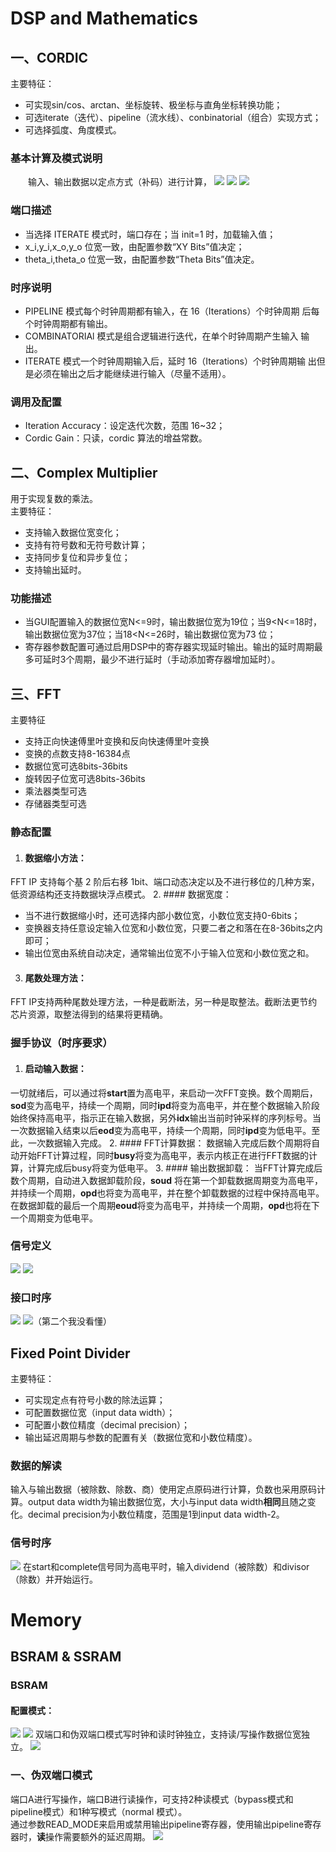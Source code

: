 # DSP and Mathematics
## 一、CORDIC
主要特征：  
- 可实现sin/cos、arctan、坐标旋转、极坐标与直角坐标转换功能；  
- 可选iterate（迭代）、pipeline（流水线）、conbinatorial（组合）实现方式；  
- 可选择弧度、角度模式。  
### 基本计算及模式说明
&emsp;&emsp;输入、输出数据以定点方式（补码）进行计算，
![](./picture2/p1.png)
![](./picture2/p2.png)
![](./picture2/p3.png)
### 端口描述
- 当选择 ITERATE 模式时，端口存在；当 init=1
时，加载输入值；
- x_i,y_i,x_o,y_o 位宽一致，由配置参数“XY Bits”值决定；  
- theta_i,theta_o 位宽一致，由配置参数“Theta Bits”值决定。
### 时序说明
- PIPELINE 模式每个时钟周期都有输入，在 16（Iterations）个时钟周期
后每个时钟周期都有输出。
- COMBINATORIAl 模式是组合逻辑进行迭代，在单个时钟周期产生输入
输出。
- ITERATE 模式一个时钟周期输入后，延时 16（Iterations）个时钟周期输
出但是必须在输出之后才能继续进行输入（尽量不适用）。
### 调用及配置
- Iteration Accuracy：设定迭代次数，范围 16~32；
- Cordic Gain：只读，cordic 算法的增益常数。
## 二、Complex Multiplier
用于实现复数的乘法。  
主要特征：
- 支持输入数据位宽变化；
- 支持有符号数和无符号数计算；
- 支持同步复位和异步复位；
- 支持输出延时。
### 功能描述
- 当GUI配置输入的数据位宽N<=9时，输出数据位宽为19位；当9<N<=18时，输出数据位宽为37位；当18<N<=26时，输出数据位宽为73 位；
-  寄存器参数配置可通过启用DSP中的寄存器实现延时输出。输出的延时周期最多可延时3个周期，最少不进行延时（手动添加寄存器增加延时）。
## 三、FFT
主要特征
- 支持正向快速傅里叶变换和反向快速傅里叶变换
- 变换的点数支持8-16384点
- 数据位宽可选8bits-36bits
- 旋转因子位宽可选8bits-36bits
- 乘法器类型可选
- 存储器类型可选
### 静态配置
1. #### 数据缩小方法：
FFT IP 支持每个基 2 阶后右移 1bit、端口动态决定以及不进行移位的几种方案，低资源结构还支持数据块浮点模式。
2. #### 数据宽度：
- 当不进行数据缩小时，还可选择内部小数位宽，小数位宽支持0-6bits；
- 变换器支持任意设定输入位宽和小数位宽，只要二者之和落在在8-36bits之内即可；
- 输出位宽由系统自动决定，通常输出位宽不小于输入位宽和小数位宽之和。
3. #### 尾数处理方法：
FFT IP支持两种尾数处理方法，一种是截断法，另一种是取整法。截断法更节约芯片资源，取整法得到的结果将更精确。 
### 握手协议（时序要求）
1. #### 启动输入数据：
一切就绪后，可以通过将**start**置为高电平，来启动一次FFT变换。数个周期后，**sod**变为高电平，持续一个周期，同时**ipd**将变为高电平，并在整个数据输入阶段始终保持高电平，指示正在输入数据，另外**idx**输出当前时钟采样的序列标号。当一次数据输入结束以后**eod**变为高电平，持续一个周期，同时**ipd**变为低电平。至此，一次数据输入完成。
2. #### FFT计算数据：
数据输入完成后数个周期将自动开始FFT计算过程，同时**busy**将变为高电平，表示内核正在进行FFT数据的计算，计算完成后busy将变为低电平。
3. #### 输出数据卸载：
当FFT计算完成后数个周期，自动进入数据卸载阶段，**soud** 将在第一个卸载数据周期变为高电平，并持续一个周期，**opd**也将变为高电平，并在整个卸载数据的过程中保持高电平。在数据卸载的最后一个周期**eoud**将变为高电平，并持续一个周期，**opd**也将在下一个周期变为低电平。
### 信号定义
![](./picture2/p4.png)
![](./picture2/p5.png)
### 接口时序
![](./picture2/p6.png)
![](./picture2/p7.png)（第二个我没看懂）
## Fixed Point Divider
主要特征：
- 可实现定点有符号小数的除法运算；
- 可配置数据位宽（input data width）；
- 可配置小数位精度（decimal precision）；
- 输出延迟周期与参数的配置有关（数据位宽和小数位精度）。
### 数据的解读
输入与输出数据（被除数、除数、商）使用定点原码进行计算，负数也采用原码计算。output data width为输出数据位宽，大小与input data width**相同**且随之变化。decimal precision为小数位精度，范围是1到input data width-2。
### 信号时序
![](./picture2/p8.png)
在start和complete信号同为高电平时，输入dividend（被除数）和divisor（除数）并开始运行。
# Memory
## BSRAM & SSRAM
### BSRAM
#### 配置模式：
![](./picture2/p9.png)
![](./picture2/p10.png)
双端口和伪双端口模式写时钟和读时钟独立，支持读/写操作数据位宽独立。
![](./picture2/p11.png)
### 一、伪双端口模式
端口A进行写操作，端口B进行读操作，可支持2种读模式（bypass模式和pipeline模式）和1种写模式（normal 模式）。  
通过参数READ_MODE来启用或禁用输出pipeline寄存器，使用输出pipeline寄存器时，**读**操作需要额外的延迟周期。
![](./picture2/p12.png)